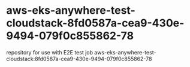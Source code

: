# aws-eks-anywhere-test-cloudstack-8fd0587a-cea9-430e-9494-079f0c855862-78
repository for use with E2E test job aws-eks-anywhere-test-cloudstack:8fd0587a-cea9-430e-9494-079f0c855862-78
